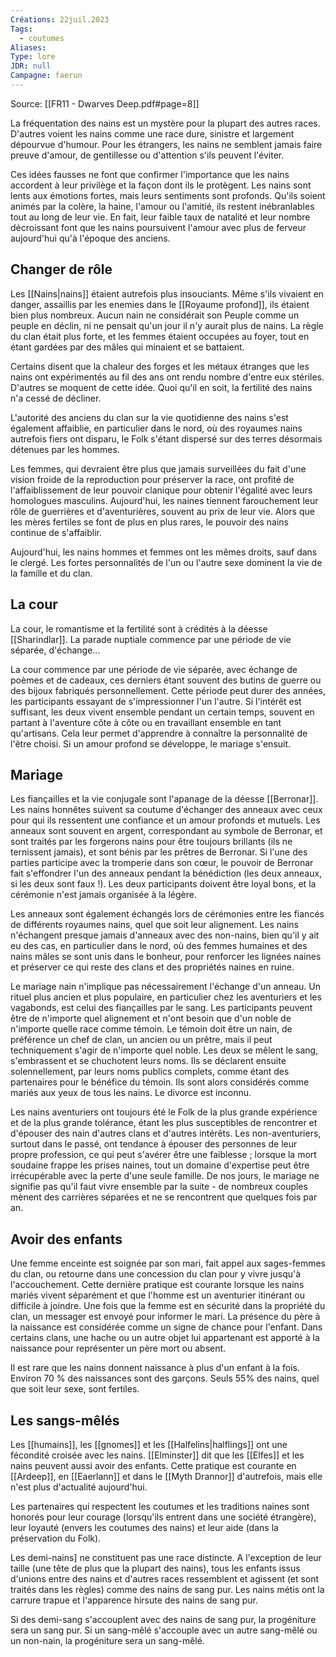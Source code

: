 ```yaml
---
Créations: 22juil.2023
Tags:
  - coutumes
Aliases: 
Type: lore
JDR: null
Campagne: faerun
---
```

Source: [[FR11 - Dwarves Deep.pdf#page=8]]

La fréquentation des nains est un mystère pour la plupart des autres races. D'autres voient les nains comme une race dure, sinistre et largement dépourvue d'humour. Pour les étrangers, les nains ne semblent jamais faire preuve d'amour, de gentillesse ou d'attention s'ils peuvent l'éviter.

Ces idées fausses ne font que confirmer l'importance que les nains accordent à leur privilège et la façon dont ils le protègent. Les nains sont lents aux émotions fortes, mais leurs sentiments sont profonds. Qu'ils soient animés par la colère, la haine, l'amour ou l'amitié, ils restent inébranlables tout au long de leur vie. En fait, leur faible taux de natalité et leur nombre décroissant font que les nains poursuivent l'amour avec plus de ferveur aujourd'hui qu'à l'époque des anciens.

## Changer de rôle

Les [[Nains|nains]] étaient autrefois plus insouciants. Même s'ils vivaient en danger, assaillis par les enemies dans le [[Royaume profond]], ils étaient bien plus nombreux. Aucun nain ne considérait son Peuple comme un peuple en déclin, ni ne pensait qu'un jour il n'y aurait plus de nains. La règle du clan était plus forte, et les femmes étaient occupées au foyer, tout en étant gardées par des mâles qui minaient et se battaient.

Certains disent que la chaleur des forges et les métaux étranges que les nains ont expérimentés au fil des ans ont rendu nombre d'entre eux stériles. D'autres se moquent de cette idée. Quoi qu'il en soit, la fertilité des nains n'a cessé de décliner.

L'autorité des anciens du clan sur la vie quotidienne des nains s'est également affaiblie, en particulier dans le nord, où des royaumes nains autrefois fiers ont disparu, le Folk s'étant dispersé sur des terres désormais détenues par les hommes.

Les femmes, qui devraient être plus que jamais surveillées du fait d'une vision froide de la reproduction pour préserver la race, ont profité de l'affaiblissement de leur pouvoir clanique pour obtenir l'égalité avec leurs homologues masculins. Aujourd'hui, les naines tiennent farouchement leur rôle de guerrières et d'aventurières, souvent au prix de leur vie. Alors que les mères fertiles se font de plus en plus rares, le pouvoir des nains continue de s'affaiblir.

Aujourd'hui, les nains hommes et femmes ont les mêmes droits, sauf dans le clergé. Les fortes personnalités de l'un ou l'autre sexe dominent la vie de la famille et du clan.

## La cour

La cour, le romantisme et la fertilité sont à crédités à la déesse [[Sharindlar]]. La parade nuptiale commence par une période de vie séparée, d'échange...

La cour commence par une période de vie séparée, avec échange de poèmes et de cadeaux, ces derniers étant souvent des butins de guerre ou des bijoux fabriqués personnellement. Cette période peut durer des années, les participants essayant de s'impressionner l'un l'autre. Si l'intérêt est suffisant, les deux vivent ensemble pendant un certain temps, souvent en partant à l'aventure côte à côte ou en travaillant ensemble en tant qu'artisans. Cela leur permet d'apprendre à connaître la personnalité de l'être choisi. Si un amour profond se développe, le mariage s'ensuit.

## Mariage

Les fiançailles et la vie conjugale sont l'apanage de la déesse [[Berronar]]. Les nains honnêtes suivent sa coutume d'échanger des anneaux avec ceux pour qui ils ressentent une confiance et un amour profonds et mutuels. Les anneaux sont souvent en argent, correspondant au symbole de Berronar, et sont traités par les forgerons nains pour être toujours brillants (ils ne ternissent jamais), et sont bénis par les prêtres de Berronar. Si l'une des parties participe avec la tromperie dans son cœur, le pouvoir de Berronar fait s'effondrer l'un des anneaux pendant la bénédiction (les deux anneaux, si les deux sont faux !). Les deux participants doivent être loyal bons, et la cérémonie n'est jamais organisée à la légère.

Les anneaux sont également échangés lors de cérémonies entre les fiancés de différents royaumes nains, quel que soit leur alignement. Les nains n'échangent presque jamais d'anneaux avec des non-nains, bien qu'il y ait eu des cas, en particulier dans le nord, où des femmes humaines et des nains mâles se sont unis dans le bonheur, pour renforcer les lignées naines et préserver ce qui reste des clans et des propriétés naines en ruine.

Le mariage nain n'implique pas nécessairement l'échange d'un anneau. Un rituel plus ancien et plus populaire, en particulier chez les aventuriers et les vagabonds, est celui des fiançailles par le sang. Les participants peuvent être de n'importe quel alignement et n'ont besoin que d'un noble de n'importe quelle race comme témoin. Le témoin doit être un nain, de préférence un chef de clan, un ancien ou un prêtre, mais il peut techniquement s'agir de n'importe quel noble. Les deux se mêlent le sang, s'embrassent et se chuchotent leurs noms. Ils se déclarent ensuite solennellement, par leurs noms publics complets, comme étant des partenaires pour le bénéfice du témoin. Ils sont alors considérés comme mariés aux yeux de tous les nains. Le divorce est inconnu.

Les nains aventuriers ont toujours été le Folk de la plus grande expérience et de la plus grande tolérance, étant les plus susceptibles de rencontrer et d'épouser des nain d'autres clans et d'autres intérêts. Les non-aventuriers, surtout dans le passé, ont tendance à épouser des personnes de leur propre profession, ce qui peut s'avérer être une faiblesse ; lorsque la mort soudaine frappe les prises naines, tout un domaine d'expertise peut être irrécupérable avec la perte d'une seule famille. De nos jours, le mariage ne signifie pas qu'il faut vivre ensemble par la suite - de nombreux couples mènent des carrières séparées et ne se rencontrent que quelques fois par an.

## Avoir des enfants

Une femme enceinte est soignée par son mari, fait appel aux sages-femmes du clan, ou retourne dans une concession du clan pour y vivre jusqu'à l'accouchement. Cette dernière pratique est courante lorsque les nains mariés vivent séparément et que l'homme est un aventurier itinérant ou difficile à joindre. Une fois que la femme est en sécurité dans la propriété du clan, un messager est envoyé pour informer le mari. La présence du père à la naissance est considérée comme un signe de chance pour l'enfant. Dans certains clans, une hache ou un autre objet lui appartenant est apporté à la naissance pour représenter un père mort ou absent.

Il est rare que les nains donnent naissance à plus d'un enfant à la fois. Environ 70 % des naissances sont des garçons. Seuls 55% des nains, quel que soit leur sexe, sont fertiles.

## Les sangs-mêlés

Les [[humains]], les [[gnomes]] et les [[Halfelins|halflings]] ont une fécondité croisée avec les nains. [[Elminster]] dit que les [[Elfes]] et les nains peuvent aussi avoir des enfants. Cette pratique est courante en [[Ardeep]], en [[Eaerlann]] et dans le [[Myth Drannor]] d'autrefois, mais elle n'est plus d'actualité aujourd'hui.

Les partenaires qui respectent les coutumes et les traditions naines sont honorés pour leur courage (lorsqu'ils entrent dans une société étrangère), leur loyauté (envers les coutumes des nains) et leur aide (dans la préservation du Folk).

Les demi-nains] ne constituent pas une race distincte. A l'exception de leur taille (une tête de plus que la plupart des nains), tous les enfants issus d'unions entre des nains et d'autres races ressemblent et agissent (et sont traités dans les règles) comme des nains de sang pur. Les nains métis ont la carrure trapue et l'apparence hirsute des nains de sang pur.

Si des demi-sang s'accouplent avec des nains de sang pur, la progéniture sera un sang pur. Si un sang-mêlé s'accouple avec un autre sang-mêlé ou un non-nain, la progéniture sera un sang-mêlé.